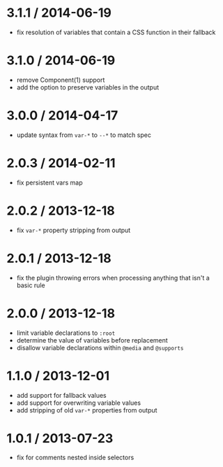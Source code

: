 3.1.1 / 2014-06-19
==================

* fix resolution of variables that contain a CSS function in their fallback

3.1.0 / 2014-06-19
==================

* remove Component(1) support
* add the option to preserve variables in the output

3.0.0 / 2014-04-17
==================

* update syntax from `var-*` to `--*` to match spec

2.0.3 / 2014-02-11
==================

* fix persistent vars map

2.0.2 / 2013-12-18
==================

 * fix `var-*` property stripping from output

2.0.1 / 2013-12-18
==================

 * fix the plugin throwing errors when processing anything that isn't a basic rule

2.0.0 / 2013-12-18
==================

 * limit variable declarations to `:root`
 * determine the value of variables before replacement
 * disallow variable declarations within `@media` and `@supports`

1.1.0 / 2013-12-01
==================

 * add support for fallback values
 * add support for overwriting variable values
 * add stripping of old `var-*` properties from output

1.0.1 / 2013-07-23
==================

 * fix for comments nested inside selectors

